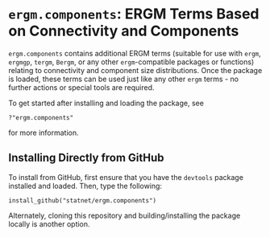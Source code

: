 # `ergm.components`:  ERGM Terms Based on Connectivity and Components

`ergm.components` contains additional ERGM terms (suitable for use with `ergm`, `ergmgp`, `tergm`, `Bergm`, or any other `ergm`-compatible packages or functions) relating to connectivity and component size distributions.  Once the package is loaded, these terms can be used just like any other `ergm` terms - no further actions or special tools are required.

To get started after installing and loading the package, see

```
?"ergm.components"
```
for more information.  

## Installing Directly from GitHub

To install from GitHub, first ensure that you have the `devtools` package installed and loaded. Then, type the following: 

```
install_github("statnet/ergm.components")
```
Alternately, cloning this repository and building/installing the package locally is another option. 
